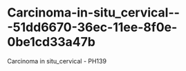 # Carcinoma-in-situ_cervical---51dd6670-36ec-11ee-8f0e-0be1cd33a47b
Carcinoma in situ_cervical - PH139
